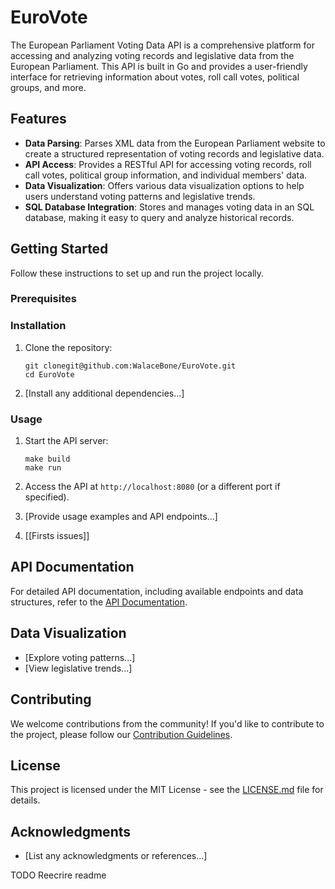 # EuroVote

The European Parliament Voting Data API is a comprehensive platform for accessing and analyzing voting records and legislative data from the European Parliament. This API is built in Go and provides a user-friendly interface for retrieving information about votes, roll call votes, political groups, and more.

## Features

- **Data Parsing**: Parses XML data from the European Parliament website to create a structured representation of voting records and legislative data.
- **API Access**: Provides a RESTful API for accessing voting records, roll call votes, political group information, and individual members' data.
- **Data Visualization**: Offers various data visualization options to help users understand voting patterns and legislative trends.
- **SQL Database Integration**: Stores and manages voting data in an SQL database, making it easy to query and analyze historical records.

## Getting Started

Follow these instructions to set up and run the project locally.

### Prerequisites

### Installation

1. Clone the repository:

   ```shell
   git clonegit@github.com:WalaceBone/EuroVote.git
   cd EuroVote
   ```

2. [Install any additional dependencies...]

### Usage

1. Start the API server:

   ```shell
   make build
   make run
   ```

2. Access the API at `http://localhost:8080` (or a different port if specified).

3. [Provide usage examples and API endpoints...]
4. [[Firsts issues]]

## API Documentation

For detailed API documentation, including available endpoints and data structures, refer to the [API Documentation](docs/api.md).

## Data Visualization

- [Explore voting patterns...]
- [View legislative trends...]

## Contributing

We welcome contributions from the community! If you'd like to contribute to the project, please follow our [Contribution Guidelines](CONTRIBUTING.md).

## License

This project is licensed under the MIT License - see the [LICENSE.md](LICENSE.md) file for details.

## Acknowledgments

- [List any acknowledgments or references...]

TODO Reecrire readme
